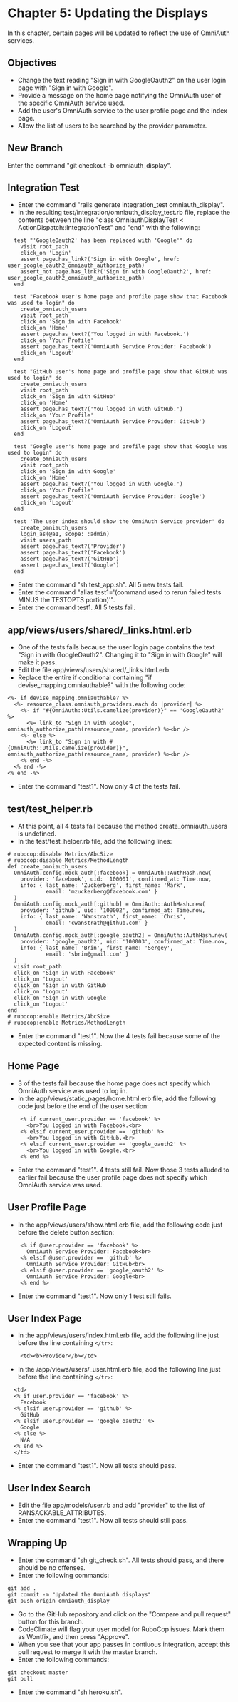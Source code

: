 # Chapter 5: Updating the Displays

In this chapter, certain pages will be updated to reflect the use of OmniAuth services.

## Objectives
* Change the text reading "Sign in with GoogleOauth2" on the user login page with "Sign in with Google".
* Provide a message on the home page notifying the OmniAuth user of the specific OmniAuth service used.
* Add the user's OmniAuth service to the user profile page and the index page.
* Allow the list of users to be searched by the provider parameter.

## New Branch
Enter the command "git checkout -b omniauth_display".

## Integration Test
* Enter the command "rails generate integration_test omniauth_display".
* In the resulting test/integration/omniauth_display_test.rb file, replace the contents between the line "class OmniauthDisplayTest < ActionDispatch::IntegrationTest" and "end" with the following:
```
  test "'GoogleOauth2' has been replaced with 'Google'" do
    visit root_path
    click_on 'Login'
    assert page.has_link?('Sign in with Google', href: user_google_oauth2_omniauth_authorize_path)
    assert_not page.has_link?('Sign in with GoogleOauth2', href: user_google_oauth2_omniauth_authorize_path)
  end

  test "Facebook user's home page and profile page show that Facebook was used to login" do
    create_omniauth_users
    visit root_path
    click_on 'Sign in with Facebook'
    click_on 'Home'
    assert page.has_text?('You logged in with Facebook.')
    click_on 'Your Profile'
    assert page.has_text?('OmniAuth Service Provider: Facebook')
    click_on 'Logout'
  end

  test "GitHub user's home page and profile page show that GitHub was used to login" do
    create_omniauth_users
    visit root_path
    click_on 'Sign in with GitHub'
    click_on 'Home'
    assert page.has_text?('You logged in with GitHub.')
    click_on 'Your Profile'
    assert page.has_text?('OmniAuth Service Provider: GitHub')
    click_on 'Logout'
  end

  test "Google user's home page and profile page show that Google was used to login" do
    create_omniauth_users
    visit root_path
    click_on 'Sign in with Google'
    click_on 'Home'
    assert page.has_text?('You logged in with Google.')
    click_on 'Your Profile'
    assert page.has_text?('OmniAuth Service Provider: Google')
    click_on 'Logout'
  end

  test 'The user index should show the OmniAuth Service provider' do
    create_omniauth_users
    login_as(@a1, scope: :admin)
    visit users_path
    assert page.has_text?('Provider')
    assert page.has_text?('Facebook')
    assert page.has_text?('GitHub')
    assert page.has_text?('Google')
  end
```
* Enter the command "sh test_app.sh".  All 5 new tests fail.
* Enter the command "alias test1='(command used to rerun failed tests MINUS the TESTOPTS portion)'".
* Enter the command test1.  All 5 tests fail.

## app/views/users/shared/_links.html.erb
* One of the tests fails because the user login page contains the text "Sign in with GoogleOauth2".  Changing it to "Sign in with Google" will make it pass.
* Edit the file app/views/users/shared/_links.html.erb.
* Replace the entire if conditional containing "if devise_mapping.omniauthable?" with the following code:
```
<%- if devise_mapping.omniauthable? %>
  <%- resource_class.omniauth_providers.each do |provider| %>
    <%- if "#{OmniAuth::Utils.camelize(provider)}" == 'GoogleOauth2' %>
      <%= link_to "Sign in with Google", omniauth_authorize_path(resource_name, provider) %><br />
    <%- else %>
      <%= link_to "Sign in with #{OmniAuth::Utils.camelize(provider)}", omniauth_authorize_path(resource_name, provider) %><br />
    <% end -%>
  <% end -%>
<% end -%>
```
* Enter the command "test1".  Now only 4 of the tests fail.

## test/test_helper.rb
* At this point, all 4 tests fail because the method create_omniauth_users is undefined.
* In the test/test_helper.rb file, add the following lines:
```
# rubocop:disable Metrics/AbcSize
# rubocop:disable Metrics/MethodLength
def create_omniauth_users
  OmniAuth.config.mock_auth[:facebook] = OmniAuth::AuthHash.new(
    provider: 'facebook', uid: '100001', confirmed_at: Time.now,
    info: { last_name: 'Zuckerberg', first_name: 'Mark',
            email: 'mzuckerberg@facebook.com' }
  )
  OmniAuth.config.mock_auth[:github] = OmniAuth::AuthHash.new(
    provider: 'github', uid: '100002', confirmed_at: Time.now,
    info: { last_name: 'Wanstrath', first_name: 'Chris',
            email: 'cwanstrath@github.com' }
  )
  OmniAuth.config.mock_auth[:google_oauth2] = OmniAuth::AuthHash.new(
    provider: 'google_oauth2', uid: '100003', confirmed_at: Time.now,
    info: { last_name: 'Brin', first_name: 'Sergey',
            email: 'sbrin@gmail.com' }
  )
  visit root_path
  click_on 'Sign in with Facebook'
  click_on 'Logout'
  click_on 'Sign in with GitHub'
  click_on 'Logout'
  click_on 'Sign in with Google'
  click_on 'Logout'
end
# rubocop:enable Metrics/AbcSize
# rubocop:enable Metrics/MethodLength
```
* Enter the command "test1".  Now the 4 tests fail because some of the expected content is missing.

## Home Page
* 3 of the tests fail because the home page does not specify which OmniAuth service was used to log in.
* In the app/views/static_pages/home.html.erb file, add the following code just before the end of the user section:
```
    <% if current_user.provider == 'facebook' %>
      <br>You logged in with Facebook.<br>
    <% elsif current_user.provider == 'github' %>
      <br>You logged in with GitHub.<br>
    <% elsif current_user.provider == 'google_oauth2' %>
      <br>You logged in with Google.<br>
    <% end %>
```
* Enter the command "test1".  4 tests still fail.  Now those 3 tests alluded to earlier fail because the user profile page does not specify which OmniAuth service was used.

## User Profile Page
* In the app/views/users/show.html.erb file, add the following code just before the delete button section:
```
    <% if @user.provider == 'facebook' %>
      OmniAuth Service Provider: Facebook<br>
    <% elsif @user.provider == 'github' %>
      OmniAuth Service Provider: GitHub<br>
    <% elsif @user.provider == 'google_oauth2' %>
      OmniAuth Service Provider: Google<br>
    <% end %>
```
* Enter the command "test1".  Now only 1 test still fails.

## User Index Page
* In the app/views/users/index.html.erb file, add the following line just before the line containing ```</tr>```:
```
    <td><b>Provider</b></td>
```
* In the /app/views/users/_user.html.erb file, add the following line just before the line containing ```</tr>```:
```
  <td>
  <% if user.provider == 'facebook' %>
    Facebook
  <% elsif user.provider == 'github' %>
    GitHub
  <% elsif user.provider == 'google_oauth2' %>
    Google
  <% else %>
    N/A
  <% end %>
  </td>
```
* Enter the command "test1".  Now all tests should pass.

## User Index Search
* Edit the file app/models/user.rb and add "provider" to the list of RANSACKABLE_ATTRIBUTES.
* Enter the command "test1".  Now all tests should still pass.

## Wrapping Up
* Enter the command "sh git_check.sh".  All tests should pass, and there should be no offenses.
* Enter the following commands:
```
git add .
git commit -m "Updated the OmniAuth displays"
git push origin omniauth_display
```
* Go to the GitHub repository and click on the "Compare and pull request" button for this branch.
* CodeClimate will flag your user model for RuboCop issues.  Mark them as Wontfix, and then press "Approve".
* When you see that your app passes in contiuous integration, accept this pull request to merge it with the master branch.
* Enter the following commands:
```
git checkout master
git pull
```
* Enter the command "sh heroku.sh".
